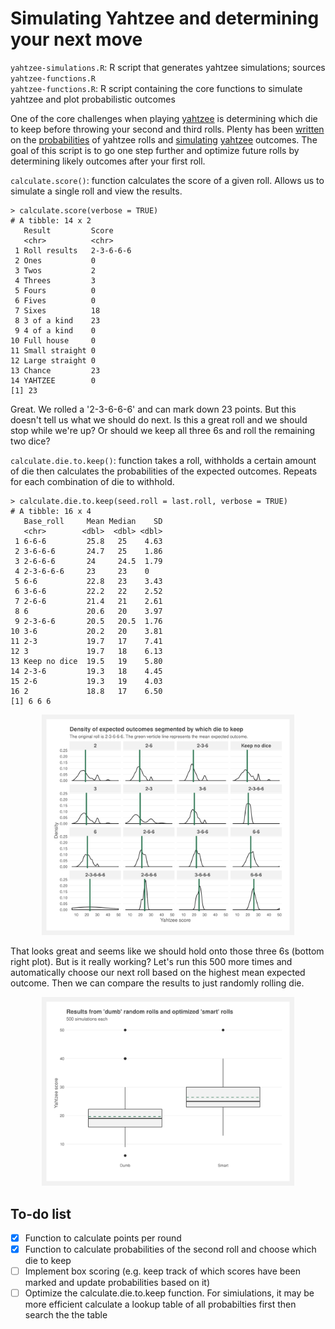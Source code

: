 # Simulating Yahtzee and determining your next move
`yahtzee-simulations.R`: R script that generates yahtzee simulations; sources `yahtzee-functions.R`\
`yahtzee-functions.R`: R script containing the core functions to simulate yahtzee and plot probabilistic outcomes

One of the core challenges when playing [yahtzee](https://en.wikipedia.org/wiki/Yahtzee) is determining which die to keep before throwing your second and third rolls. Plenty has been [written](http://mathworld.wolfram.com/Yahtzee.html) on the [probabilities](https://www.thoughtco.com/probability-of-rolling-a-yahtzee-3126593) of yahtzee rolls and [simulating](http://galsterhome.com/stats/Tutorial/SAS19.htm) [yahtzee](https://www.reddit.com/r/dataisbeautiful/comments/8vgxwl/simulating_10000_yahtzee_dice_throws_how_many/) outcomes. The goal of this script is to go one step further and optimize future rolls by determining likely outcomes after your first roll.

`calculate.score()`: function calculates the score of a given roll. Allows us to simulate a single roll and view the results.
```
> calculate.score(verbose = TRUE)
# A tibble: 14 x 2
   Result         Score    
   <chr>          <chr>    
 1 Roll results   2-3-6-6-6
 2 Ones           0        
 3 Twos           2        
 4 Threes         3        
 5 Fours          0        
 6 Fives          0        
 7 Sixes          18       
 8 3 of a kind    23       
 9 4 of a kind    0        
10 Full house     0        
11 Small straight 0        
12 Large straight 0        
13 Chance         23       
14 YAHTZEE        0        
[1] 23
```


Great. We rolled a '2-3-6-6-6' and can mark down 23 points. But this doesn't tell us what we should do next. Is this a great roll and we should stop while we're up? Or should we keep all three 6s and roll the remaining two dice?

`calculate.die.to.keep()`: function takes a roll, withholds a certain amount of die then calculates the probabilities of the expected outcomes. Repeats for each combination of die to withhold.

```
> calculate.die.to.keep(seed.roll = last.roll, verbose = TRUE)
# A tibble: 16 x 4
   Base_roll     Mean Median    SD
   <chr>        <dbl>  <dbl> <dbl>
 1 6-6-6         25.8   25    4.63
 2 3-6-6-6       24.7   25    1.86
 3 2-6-6-6       24     24.5  1.79
 4 2-3-6-6-6     23     23    0   
 5 6-6           22.8   23    3.43
 6 3-6-6         22.2   22    2.52
 7 2-6-6         21.4   21    2.61
 8 6             20.6   20    3.97
 9 2-3-6-6       20.5   20.5  1.76
10 3-6           20.2   20    3.81
11 2-3           19.7   17    7.41
12 3             19.7   18    6.13
13 Keep no dice  19.5   19    5.80
14 2-3-6         19.3   18    4.45
15 2-6           19.3   19    4.03
16 2             18.8   17    6.50
[1] 6 6 6
```

<p align="center">
<img src="Expected_roll_outcomes.svg" width= 80%>
</p>

That looks great and seems like we should hold onto those three 6s (bottom right plot). But is it really working? Let's run this 500 more times and automatically choose our next roll based on the highest mean expected outcome. Then we can compare the results to just randomly rolling die.

<p align="center">
<img src="Smart_vs_Dumb_boxplot.svg" width= 80%>
</p>

## To-do list
- [x] Function to calculate points per round
- [x] Function to calculate probabilities of the second roll and choose which die to keep
- [ ] Implement box scoring (e.g. keep track of which scores have been marked and update probabilities based on it)
- [ ] Optimize the calculate.die.to.keep function. For simiulations, it may be more efficient calculate a lookup table of all probabilties first then search the the table
